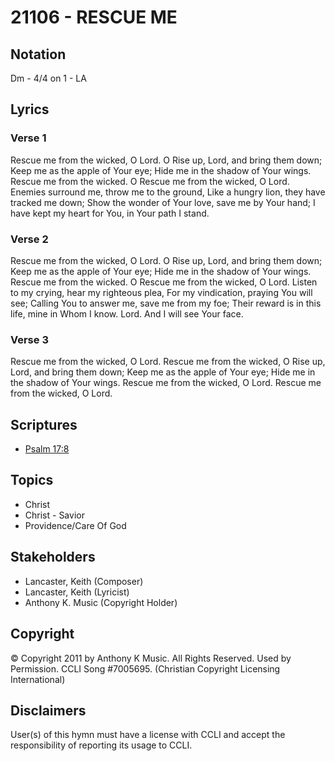 # 21106 - RESCUE ME

## Notation

Dm - 4/4 on 1 - LA

## Lyrics

### Verse 1

Rescue me from the wicked, O Lord. O Rise up, Lord, and bring them down; Keep me as the apple of Your eye; Hide me in the shadow of Your wings. Rescue me from the wicked. O Rescue me from the wicked, O Lord. Enemies surround me, throw me to the ground, Like a hungry lion, they have tracked me down; Show the wonder of Your love,  save me by Your hand; I have kept my heart for You, in Your path I stand. 

### Verse 2

Rescue me from the wicked, O Lord. O Rise up, Lord, and bring them down; Keep me as the apple of Your eye; Hide me in the shadow of Your wings. Rescue me from the wicked. O Rescue me from the wicked, O Lord. Listen to my crying, hear my righteous plea, For my vindication, praying You will see; Calling You to answer me, save me from my foe; Their reward is in this life, mine in Whom I know. Lord. And I will see Your face.

### Verse 3

Rescue me from the wicked, O Lord. Rescue me from the wicked, O Rise up, Lord, and bring them down; Keep me as the apple of Your eye; Hide me in the shadow of Your wings. Rescue me from the wicked, O Lord. Rescue me from the wicked, O Lord. 


## Scriptures

- [Psalm 17:8](https://www.biblegateway.com/passage/?search=Psalm%2017%3A8)

## Topics

- Christ
- Christ - Savior
- Providence/Care Of God

## Stakeholders

- Lancaster, Keith (Composer)
- Lancaster, Keith (Lyricist)
- Anthony K. Music (Copyright Holder)

## Copyright

© Copyright 2011 by Anthony K Music. All Rights Reserved. Used by Permission. CCLI Song #7005695.
(Christian Copyright Licensing International)

## Disclaimers

User(s) of this hymn must have a license with CCLI and accept the responsibility of reporting its usage to CCLI.

